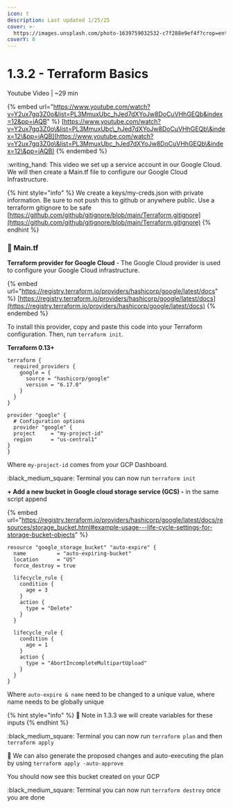 ```yaml
---
icon: t
description: Last updated 1/25/25
cover: >-
  https://images.unsplash.com/photo-1639759032532-c7f288e9ef4f?crop=entropy&cs=srgb&fm=jpg&ixid=M3wxOTcwMjR8MHwxfHNlYXJjaHw2fHxwdXJwbGV8ZW58MHx8fHwxNzM3NjAxMTM0fDA&ixlib=rb-4.0.3&q=85
coverY: 0
---
```


# 1.3.2 - Terraform Basics

Youtube Video | \~29 min

{% embed url="https://www.youtube.com/watch?v=Y2ux7gq3Z0o&list=PL3MmuxUbc_hJed7dXYoJw8DoCuVHhGEQb&index=12&pp=iAQB" %}
[https://www.youtube.com/watch?v=Y2ux7gq3Z0o\&list=PL3MmuxUbc\_hJed7dXYoJw8DoCuVHhGEQb\&index=12\&pp=iAQB](https://www.youtube.com/watch?v=Y2ux7gq3Z0o\&list=PL3MmuxUbc_hJed7dXYoJw8DoCuVHhGEQb\&index=12\&pp=iAQB)
{% endembed %}

:writing\_hand: This video we set up a service account in our Google Cloud. We will then create a Main.tf file to configure our Google Cloud Infrastructure.

{% hint style="info" %}
We create a keys/my-creds.json with private information. Be sure to not push this to github or anywhere public. Use a terraform gitignore to be safe [https://github.com/github/gitignore/blob/main/Terraform.gitignore](https://github.com/github/gitignore/blob/main/Terraform.gitignore)
{% endhint %}

### :scroll: Main.tf

**Terraform provider for Google Cloud** - The Google Cloud provider is used to configure your Google Cloud infrastructure.

{% embed url="https://registry.terraform.io/providers/hashicorp/google/latest/docs" %}
[https://registry.terraform.io/providers/hashicorp/google/latest/docs](https://registry.terraform.io/providers/hashicorp/google/latest/docs)
{% endembed %}

To install this provider, copy and paste this code into your Terraform configuration. Then, run `terraform init`.&#x20;

**Terraform 0.13+**

```editorconfig
terraform {
  required_providers {
    google = {
      source = "hashicorp/google"
      version = "6.17.0"
    }
  }
}

provider "google" {
  # Configuration options
  provider "google" {
  project     = "my-project-id"
  region      = "us-central1"
}
}
```

Where `my-project-id` comes from your GCP Dashboard.&#x20;

:black\_medium\_square: Terminal you can now run `terraform init`

**+ Add a new bucket in Google cloud storage service (GCS) -** in the same script append

{% embed url="https://registry.terraform.io/providers/hashicorp/google/latest/docs/resources/storage_bucket.html#example-usage---life-cycle-settings-for-storage-bucket-objects" %}

```editorconfig
resource "google_storage_bucket" "auto-expire" {
  name          = "auto-expiring-bucket"
  location      = "US"
  force_destroy = true

  lifecycle_rule {
    condition {
      age = 3
    }
    action {
      type = "Delete"
    }
  }

  lifecycle_rule {
    condition {
      age = 1
    }
    action {
      type = "AbortIncompleteMultipartUpload"
    }
  }
}
```

Where `auto-expire & name` need to be changed to a unique value, where name needs to be globally unique

{% hint style="info" %}
:eyes: Note in 1.3.3 we will create variables for these inputs
{% endhint %}

:black\_medium\_square: Terminal you can now run `terraform plan` and then `terraform apply`

:eyes: We can also generate the proposed changes and auto-executing the plan by using `terraform apply -auto-approve`&#x20;

You should now see this bucket created on your GCP

:black\_medium\_square: Terminal you can now run `terraform destroy` once you are done

